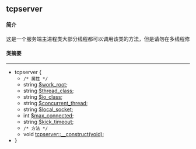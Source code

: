 ## tcpserver
#### 简介
<pre>
这是一个服务端主进程类大部分线程都可以调用该类的方法，但是请勿在多线程修改这个类的属性值（可以多线程读）
</pre>
#### 类摘要
-------------------
- tcpserver {
	- `/* 属性 */`
	- string [$work_root](https://github.com/codedk47/hpc/bolb/master/tcpserver.md);
	- string [$thread_class](https://github.com/codedk47/hpc/bolb/master/tcpserver.md);
	- string [$io_class](https://github.com/codedk47/hpc/bolb/master/tcpserver.md);
	- string [$concurrent_thread](https://github.com/codedk47/hpc/bolb/master/tcpserver.md);
	- string [$local_socket](https://github.com/codedk47/hpc/bolb/master/tcpserver.md);
	- int [$max_connected](https://github.com/codedk47/hpc/bolb/master/tcpserver.md);
	- string [$kick_timeout](https://github.com/codedk47/hpc/bolb/master/tcpserver.md);
	- `/* 方法 */`
	- void [tcpserver::__construct(void)](https://github.com/codedk47/hpc/bolb/master/tcpserver.md);
- }

